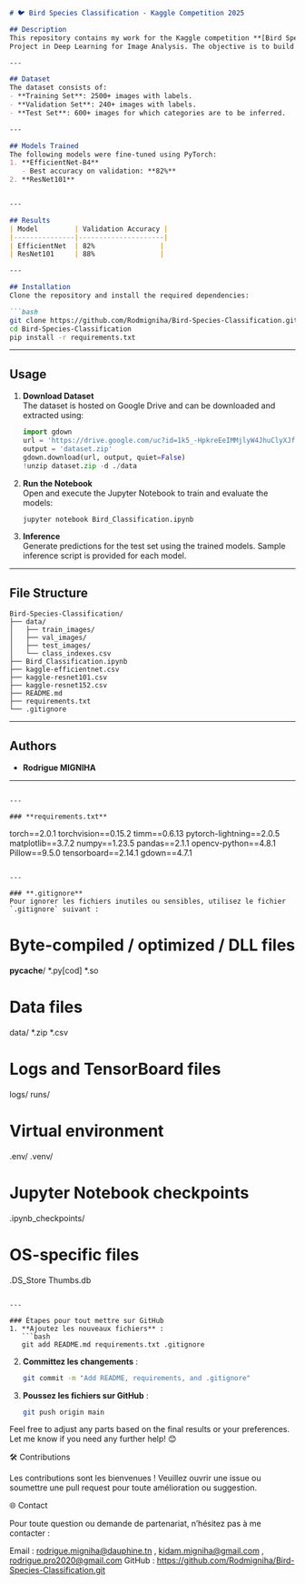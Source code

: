 
```markdown
# 🐦 Bird Species Classification - Kaggle Competition 2025

## Description
This repository contains my work for the Kaggle competition **[Bird Species Classification](https://www.kaggle.com/competitions/m-2-bdia-dlia-project-2025)**.
Project in Deep Learning for Image Analysis. The objective is to build and fine-tune models to classify bird species with the highest possible accuracy on a test dataset. The dataset used is a subset of the **Caltech-UCSD Birds-200-2011** dataset, limited to 30 categories.

---

## Dataset
The dataset consists of:
- **Training Set**: 2500+ images with labels.
- **Validation Set**: 240+ images with labels.
- **Test Set**: 600+ images for which categories are to be inferred.

---

## Models Trained
The following models were fine-tuned using PyTorch:
1. **EfficientNet-B4**
   - Best accuracy on validation: **82%**
2. **ResNet101**


---

## Results
| Model         | Validation Accuracy |
|---------------|---------------------|
| EfficientNet  | 82%                |
| ResNet101     | 88%                |

---

## Installation
Clone the repository and install the required dependencies:

```bash
git clone https://github.com/Rodmigniha/Bird-Species-Classification.git
cd Bird-Species-Classification
pip install -r requirements.txt
```

---

## Usage

1. **Download Dataset**  
   The dataset is hosted on Google Drive and can be downloaded and extracted using:
   ```python
   import gdown
   url = 'https://drive.google.com/uc?id=1k5_-HpkreEeIMMjlyW4JhuClyXJfhDDX'
   output = 'dataset.zip'
   gdown.download(url, output, quiet=False)
   !unzip dataset.zip -d ./data
   ```

2. **Run the Notebook**  
   Open and execute the Jupyter Notebook to train and evaluate the models:
   ```bash
   jupyter notebook Bird_Classification.ipynb
   ```

3. **Inference**  
   Generate predictions for the test set using the trained models. Sample inference script is provided for each model.

---

## File Structure
```
Bird-Species-Classification/
├── data/
│   ├── train_images/
│   ├── val_images/
│   ├── test_images/
│   └── class_indexes.csv
├── Bird_Classification.ipynb
├── kaggle-efficientnet.csv
├── kaggle-resnet101.csv
├── kaggle-resnet152.csv
├── README.md
├── requirements.txt
└── .gitignore
```

---

## Authors
- **Rodrigue MIGNIHA**

---

```

---

### **requirements.txt**

```
torch==2.0.1
torchvision==0.15.2
timm==0.6.13
pytorch-lightning==2.0.5
matplotlib==3.7.2
numpy==1.23.5
pandas==2.1.1
opencv-python==4.8.1
Pillow==9.5.0
tensorboard==2.14.1
gdown==4.7.1
```

---

### **.gitignore**
Pour ignorer les fichiers inutiles ou sensibles, utilisez le fichier `.gitignore` suivant :

```
# Byte-compiled / optimized / DLL files
__pycache__/
*.py[cod]
*.so

# Data files
data/
*.zip
*.csv

# Logs and TensorBoard files
logs/
runs/

# Virtual environment
.env/
.venv/

# Jupyter Notebook checkpoints
.ipynb_checkpoints/

# OS-specific files
.DS_Store
Thumbs.db
```

---

### Étapes pour tout mettre sur GitHub
1. **Ajoutez les nouveaux fichiers** :
   ```bash
   git add README.md requirements.txt .gitignore
   ```

2. **Committez les changements** :
   ```bash
   git commit -m "Add README, requirements, and .gitignore"
   ```

3. **Poussez les fichiers sur GitHub** :
   ```bash
   git push origin main
   ```

Feel free to adjust any parts based on the final results or your preferences. Let me know if you need any further help! 😊

🛠 Contributions

Les contributions sont les bienvenues ! Veuillez ouvrir une issue ou soumettre une pull request pour toute amélioration ou suggestion.

🌐 Contact

Pour toute question ou demande de partenariat, n’hésitez pas à me contacter :

Email : rodrigue.migniha@dauphine.tn , kidam.migniha@gmail.com , rodrigue.pro2020@gmail.com
GitHub : https://github.com/Rodmigniha/Bird-Species-Classification.git


```

